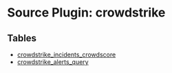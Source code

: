 # Source Plugin: crowdstrike

## Tables

- [crowdstrike_incidents_crowdscore](crowdstrike_incidents_crowdscore.md)
- [crowdstrike_alerts_query](crowdstrike_alerts_query.md)